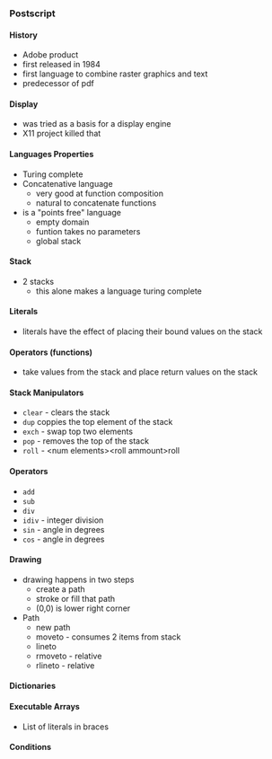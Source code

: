 ### Postscript

#### History
* Adobe product
* first released in 1984
* first language to combine raster graphics and text
* predecessor of pdf

#### Display
* was tried as a basis for a display engine
* X11 project killed that

#### Languages Properties
* Turing complete
* Concatenative language
  * very good at function composition
  * natural to concatenate functions
* is a "points free" language
  * empty domain
  * funtion takes no parameters
  * global stack

#### Stack
* 2 stacks
  * this alone makes a language turing complete

#### Literals
* literals have the effect of placing their bound values on the stack

#### Operators (functions)
* take values from the stack and place return values on the stack

#### Stack Manipulators
* `clear` - clears the stack
* `dup` coppies the top element of the stack
* `exch` - swap top two elements
* `pop` - removes the top of the stack
* `roll` - \<num elements>\<roll ammount>roll

#### Operators
* `add`
* `sub`
* `div`
* `idiv` - integer division
* `sin` - angle in degrees
* `cos` - angle in degrees

#### Drawing
* drawing happens in two steps
  * create a path
  * stroke or fill that path
  * (0,0) is lower right corner
* Path
  * new path
  * moveto - consumes 2 items from stack
  * lineto 
  * rmoveto - relative
  * rlineto - relative

#### Dictionaries

#### Executable Arrays
* List of literals in braces

#### Conditions
